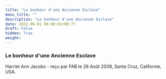 ```yaml
---
title: "Le bonheur d'une Ancienne Esclave"
menu_title: ""
description: "Le bonheur d'une Ancienne Esclave"
date: 2022-06-01 06:00:01+00:77
draft: False
hidden: True
weight:
---
```

### Le bonheur d'une Ancienne Esclave

Harriet Ann Jacobs - reçu par FAB le 26 Août 2009, Santa Cruz, Californie, USA.



